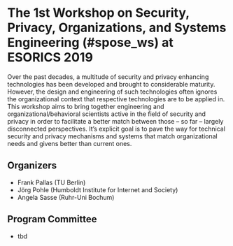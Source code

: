 

# The 1st Workshop on Security, Privacy, Organizations, and Systems Engineering (#spose_ws) at ESORICS 2019


Over the past decades, a multitude of security and privacy enhancing technologies has been developed and brought to considerable maturity. However, the design and engineering of such technologies often ignores the organizational context that respective technologies are to be applied in. This workshop aims to bring together engineering and organizational/behavioral scientists active in the field of security and privacy in order to facilitate a better match between those – so far – largely disconnected perspectives. It’s explicit goal is to pave the way for technical security and privacy mechanisms and systems that match organizational needs and givens better than current ones.

## Organizers

* Frank Pallas (TU Berlin)
* Jörg Pohle (Humboldt Institute for Internet and Society)
* Angela Sasse (Ruhr-Uni Bochum)

## Program Committee

* tbd
